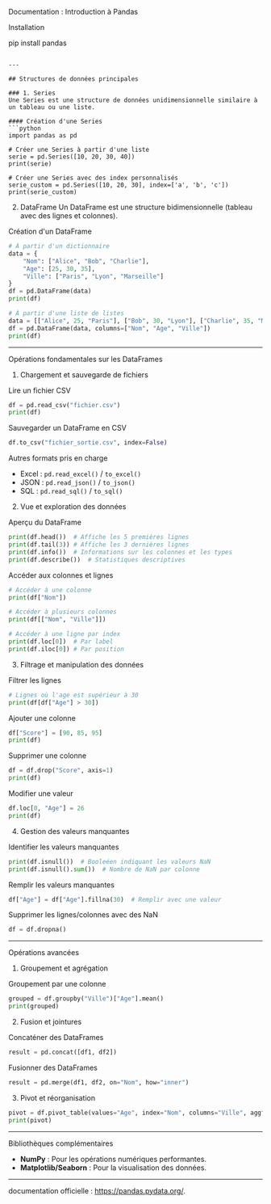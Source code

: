 Documentation : Introduction à Pandas

Installation

pip install pandas
```

---

## Structures de données principales

### 1. Series
Une Series est une structure de données unidimensionnelle similaire à un tableau ou une liste.

#### Création d'une Series
```python
import pandas as pd

# Créer une Series à partir d'une liste
serie = pd.Series([10, 20, 30, 40])
print(serie)

# Créer une Series avec des index personnalisés
serie_custom = pd.Series([10, 20, 30], index=['a', 'b', 'c'])
print(serie_custom)
```

2. DataFrame
Un DataFrame est une structure bidimensionnelle (tableau avec des lignes et colonnes).

Création d'un DataFrame
```python
# À partir d'un dictionnaire
data = {
    "Nom": ["Alice", "Bob", "Charlie"],
    "Age": [25, 30, 35],
    "Ville": ["Paris", "Lyon", "Marseille"]
}
df = pd.DataFrame(data)
print(df)

# À partir d'une liste de listes
data = [["Alice", 25, "Paris"], ["Bob", 30, "Lyon"], ["Charlie", 35, "Marseille"]]
df = pd.DataFrame(data, columns=["Nom", "Age", "Ville"])
print(df)
```

---

Opérations fondamentales sur les DataFrames

1. Chargement et sauvegarde de fichiers

Lire un fichier CSV
```python
df = pd.read_csv("fichier.csv")
print(df)
```

Sauvegarder un DataFrame en CSV
```python
df.to_csv("fichier_sortie.csv", index=False)
```

Autres formats pris en charge
- Excel : `pd.read_excel()` / `to_excel()`
- JSON : `pd.read_json()` / `to_json()`
- SQL : `pd.read_sql()` / `to_sql()`

2. Vue et exploration des données

Aperçu du DataFrame
```python
print(df.head())  # Affiche les 5 premières lignes
print(df.tail(3)) # Affiche les 3 dernières lignes
print(df.info())  # Informations sur les colonnes et les types
print(df.describe())  # Statistiques descriptives
```

Accéder aux colonnes et lignes
```python
# Accéder à une colonne
print(df["Nom"])

# Accéder à plusieurs colonnes
print(df[["Nom", "Ville"]])

# Accéder à une ligne par index
print(df.loc[0])  # Par label
print(df.iloc[0]) # Par position
```

3. Filtrage et manipulation des données

Filtrer les lignes
```python
# Lignes où l'age est supérieur à 30
print(df[df["Age"] > 30])
```

Ajouter une colonne
```python
df["Score"] = [90, 85, 95]
print(df)
```

Supprimer une colonne
```python
df = df.drop("Score", axis=1)
print(df)
```

Modifier une valeur
```python
df.loc[0, "Age"] = 26
print(df)
```

4. Gestion des valeurs manquantes

Identifier les valeurs manquantes
```python
print(df.isnull())  # Booleéen indiquant les valeurs NaN
print(df.isnull().sum())  # Nombre de NaN par colonne
```

Remplir les valeurs manquantes
```python
df["Age"] = df["Age"].fillna(30)  # Remplir avec une valeur
```

Supprimer les lignes/colonnes avec des NaN
```python
df = df.dropna()
```

---

Opérations avancées

1. Groupement et agrégation

Groupement par une colonne
```python
grouped = df.groupby("Ville")["Age"].mean()
print(grouped)
```

2. Fusion et jointures

Concaténer des DataFrames
```python
result = pd.concat([df1, df2])
```

Fusionner des DataFrames
```python
result = pd.merge(df1, df2, on="Nom", how="inner")
```

3. Pivot et réorganisation
```python
pivot = df.pivot_table(values="Age", index="Nom", columns="Ville", aggfunc="mean")
print(pivot)
```

---

Bibliothèques complémentaires
- **NumPy** : Pour les opérations numériques performantes.
- **Matplotlib/Seaborn** : Pour la visualisation des données.

---

documentation officielle : https://pandas.pydata.org/.

